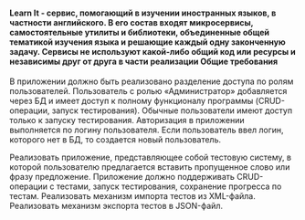 <h4> Learn It - сервис, помогающий в изучении иностранных языков, в частности
английского. В его состав входят микросервисы, самостоятельные утилиты и
библиотеки, объединенные общей тематикой изучения языка и решающие
каждый одну законченную задачу. Сервисы не используют какой-либо общий
код или ресурсы и независимы друг от друга в части реализации
Общие требования</h4>

В приложении должно быть реализовано разделение доступа по ролям
пользователей. Пользователь с ролью «Администратор» добавляется через БД и
имеет доступ к полному функционалу программы (CRUD-операции, запуск
тестирования). Обычные пользователи имеют доступ только к запуску
тестирования. Авторизация в приложении выполняется по логину пользователя.
Если пользователь ввел логин, которого нет в БД, то создается новый
пользователь.

Реализовать приложение, представляющее собой тестовую систему, в
которой пользователю предлагается вставить пропущенное слово или фразу
предложение. Приложение должно поддерживать CRUD-операции с тестами,
запуск тестирования, сохранение прогресса по тестам. Реализовать механизм
импорта тестов из XML-файла. Реализовать механизм экспорта тестов в JSON-файл.